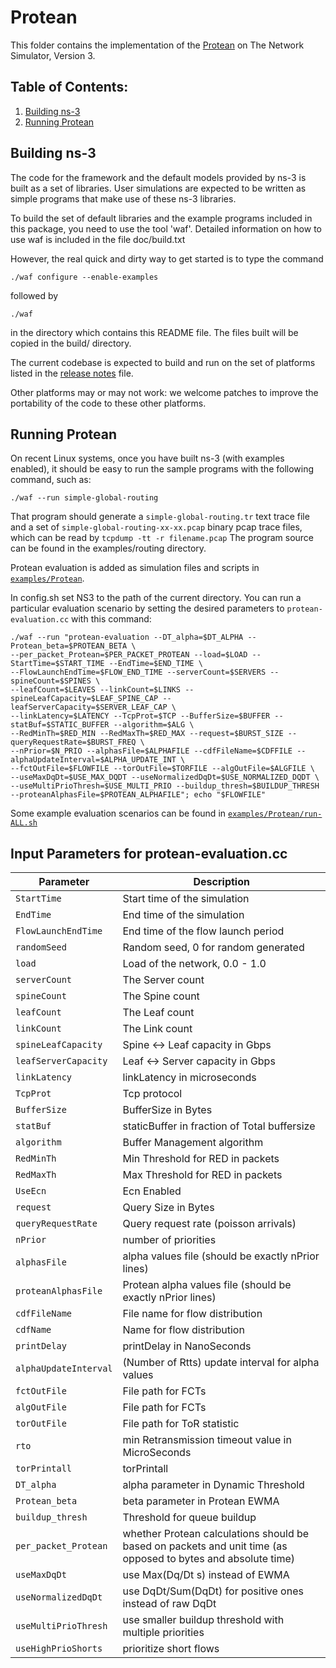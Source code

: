 
Protean
================================
This folder contains the implementation of the [Protean]([https://arxiv.org/abs/2302.05865](https://ieeexplore.ieee.org/document/10229046)) on The Network Simulator, Version 3.

## Table of Contents:


1) [Building ns-3](#building-ns-3)
2) [Running Protean](#running-protean)



## Building ns-3

The code for the framework and the default models provided
by ns-3 is built as a set of libraries. User simulations
are expected to be written as simple programs that make
use of these ns-3 libraries.

To build the set of default libraries and the example
programs included in this package, you need to use the
tool 'waf'. Detailed information on how to use waf is
included in the file doc/build.txt

However, the real quick and dirty way to get started is to
type the command
```shell
./waf configure --enable-examples
```

followed by

```shell
./waf
```

in the directory which contains this README file. The files
built will be copied in the build/ directory.

The current codebase is expected to build and run on the
set of platforms listed in the [release notes](RELEASE_NOTES)
file.

Other platforms may or may not work: we welcome patches to
improve the portability of the code to these other platforms.

## Running Protean

On recent Linux systems, once you have built ns-3 (with examples
enabled), it should be easy to run the sample programs with the
following command, such as:

```shell
./waf --run simple-global-routing
```

That program should generate a `simple-global-routing.tr` text
trace file and a set of `simple-global-routing-xx-xx.pcap` binary
pcap trace files, which can be read by `tcpdump -tt -r filename.pcap`
The program source can be found in the examples/routing directory.

Protean evaluation is added as simulation files and scripts in [`examples/Protean`](https://github.com/hamidralmasi/Protean/tree/master/examples/Protean).

In config.sh set NS3 to the path of the current directory. You can run a particular evaluation scenario by setting the desired parameters to `protean-evaluation.cc` with this command:

```shell
./waf --run "protean-evaluation --DT_alpha=$DT_ALPHA --Protean_beta=$PROTEAN_BETA \
--per_packet_Protean=$PER_PACKET_PROTEAN --load=$LOAD --StartTime=$START_TIME --EndTime=$END_TIME \
--FlowLaunchEndTime=$FLOW_END_TIME --serverCount=$SERVERS --spineCount=$SPINES \
--leafCount=$LEAVES --linkCount=$LINKS --spineLeafCapacity=$LEAF_SPINE_CAP --leafServerCapacity=$SERVER_LEAF_CAP \
--linkLatency=$LATENCY --TcpProt=$TCP --BufferSize=$BUFFER --statBuf=$STATIC_BUFFER --algorithm=$ALG \
--RedMinTh=$RED_MIN --RedMaxTh=$RED_MAX --request=$BURST_SIZE --queryRequestRate=$BURST_FREQ \
--nPrior=$N_PRIO --alphasFile=$ALPHAFILE --cdfFileName=$CDFFILE --alphaUpdateInterval=$ALPHA_UPDATE_INT \
--fctOutFile=$FLOWFILE --torOutFile=$TORFILE --algOutFile=$ALGFILE \
--useMaxDqDt=$USE_MAX_DQDT --useNormalizedDqDt=$USE_NORMALIZED_DQDT \
--useMultiPrioThresh=$USE_MULTI_PRIO --buildup_thresh=$BUILDUP_THRESH --proteanAlphasFile=$PROTEAN_ALPHAFILE"; echo "$FLOWFILE"
```

Some example evaluation scenarios can be found in [`examples/Protean/run-ALL.sh`](https://github.com/hamidralmasi/Protean/blob/master/examples/Protean/run-ALL.sh)

## Input Parameters for protean-evaluation.cc

| Parameter | Description |
|-----------|-------------|
| `StartTime` | Start time of the simulation |
| `EndTime` | End time of the simulation |
| `FlowLaunchEndTime` | End time of the flow launch period |
| `randomSeed` | Random seed, 0 for random generated |
| `load` | Load of the network, 0.0 - 1.0 |
| `serverCount` | The Server count |
| `spineCount` | The Spine count |
| `leafCount` | The Leaf count |
| `linkCount` | The Link count |
| `spineLeafCapacity` | Spine <-> Leaf capacity in Gbps |
| `leafServerCapacity` | Leaf <-> Server capacity in Gbps |
| `linkLatency` | linkLatency in microseconds |
| `TcpProt` | Tcp protocol |
| `BufferSize` | BufferSize in Bytes |
| `statBuf` | staticBuffer in fraction of Total buffersize |
| `algorithm` | Buffer Management algorithm |
| `RedMinTh` | Min Threshold for RED in packets |
| `RedMaxTh` | Max Threshold for RED in packets |
| `UseEcn` | Ecn Enabled |
| `request` | Query Size in Bytes |
| `queryRequestRate` | Query request rate (poisson arrivals) |
| `nPrior` | number of priorities |
| `alphasFile` | alpha values file (should be exactly nPrior lines) |
| `proteanAlphasFile` | Protean alpha values file (should be exactly nPrior lines) |
| `cdfFileName` | File name for flow distribution |
| `cdfName` | Name for flow distribution |
| `printDelay` | printDelay in NanoSeconds |
| `alphaUpdateInterval` | (Number of Rtts) update interval for alpha values |
| `fctOutFile` | File path for FCTs |
| `algOutFile` | File path for FCTs |
| `torOutFile` | File path for ToR statistic |
| `rto` | min Retransmission timeout value in MicroSeconds |
| `torPrintall` | torPrintall |
| `DT_alpha` | alpha parameter in Dynamic Threshold |
| `Protean_beta` | beta parameter in Protean EWMA |
| `buildup_thresh` | Threshold for queue buildup |
| `per_packet_Protean` | whether Protean calculations should be based on packets and unit time (as opposed to bytes and absolute time) |
| `useMaxDqDt` | use Max(Dq/Dt s) instead of EWMA |
| `useNormalizedDqDt` | use DqDt/Sum(DqDt) for positive ones instead of raw DqDt |
| `useMultiPrioThresh` | use smaller buildup threshold with multiple priorities |
| `useHighPrioShorts` | prioritize short flows |
